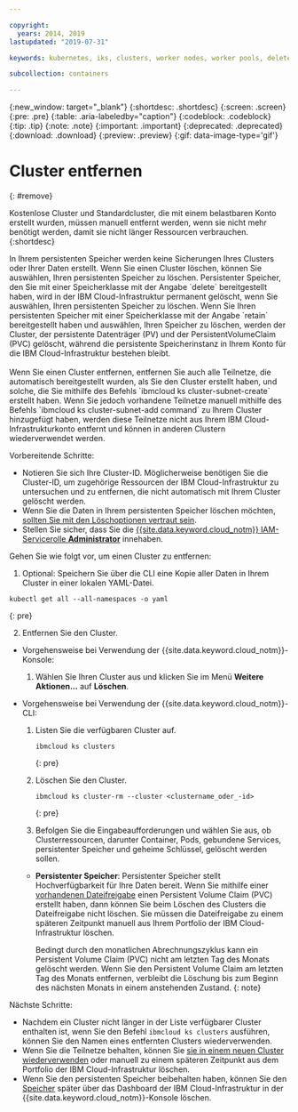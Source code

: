 ```yaml
---

copyright:
  years: 2014, 2019
lastupdated: "2019-07-31"

keywords: kubernetes, iks, clusters, worker nodes, worker pools, delete

subcollection: containers

---
```


{:new_window: target="_blank"}
{:shortdesc: .shortdesc}
{:screen: .screen}
{:pre: .pre}
{:table: .aria-labeledby="caption"}
{:codeblock: .codeblock}
{:tip: .tip}
{:note: .note}
{:important: .important}
{:deprecated: .deprecated}
{:download: .download}
{:preview: .preview}
{:gif: data-image-type='gif'}

# Cluster entfernen
{: #remove}

Kostenlose Cluster und Standardcluster, die mit einem belastbaren Konto erstellt wurden, müssen manuell entfernt werden, wenn sie nicht mehr benötigt werden, damit sie nicht länger Ressourcen verbrauchen.
{:shortdesc}

<p class="important">
In Ihrem persistenten Speicher werden keine Sicherungen Ihres Clusters oder Ihrer Daten erstellt. Wenn Sie einen Cluster löschen, können Sie auswählen, Ihren persistenten Speicher zu löschen. Persistenter Speicher, den Sie mit einer Speicherklasse mit der Angabe `delete` bereitgestellt haben, wird in der IBM Cloud-Infrastruktur permanent gelöscht, wenn Sie auswählen, Ihren persistenten Speicher zu löschen. Wenn Sie Ihren persistenten Speicher mit einer Speicherklasse mit der Angabe `retain` bereitgestellt haben und auswählen, Ihren Speicher zu löschen, werden der Cluster, der persistente Datenträger (PV) und der PersistentVolumeClaim (PVC) gelöscht, während die persistente Speicherinstanz in Ihrem Konto für die IBM Cloud-Infrastruktur bestehen bleibt.</br>
</br>Wenn Sie einen Cluster entfernen, entfernen Sie auch alle Teilnetze, die automatisch bereitgestellt wurden, als Sie den Cluster erstellt haben, und solche, die Sie mithilfe des Befehls `ibmcloud ks cluster-subnet-create` erstellt haben. Wenn Sie jedoch vorhandene Teilnetze manuell mithilfe des Befehls `ibmcloud ks cluster-subnet-add command` zu Ihrem Cluster hinzugefügt haben, werden diese Teilnetze nicht aus Ihrem IBM Cloud-Infrastrukturkonto entfernt und können in anderen Clustern wiederverwendet werden.</p>

Vorbereitende Schritte:
* Notieren Sie sich Ihre Cluster-ID. Möglicherweise benötigen Sie die Cluster-ID, um zugehörige Ressourcen der IBM Cloud-Infrastruktur zu untersuchen und zu entfernen, die nicht automatisch mit Ihrem Cluster gelöscht werden.
* Wenn Sie die Daten in Ihrem persistenten Speicher löschen möchten, [sollten Sie mit den Löschoptionen vertraut sein](/docs/containers?topic=containers-cleanup#cleanup).
* Stellen Sie sicher, dass Sie die [{{site.data.keyword.cloud_notm}} IAM-Servicerolle **Administrator**](/docs/containers?topic=containers-users#platform) innehaben.

Gehen Sie wie folgt vor, um einen Cluster zu entfernen:
 
1. Optional: Speichern Sie über die CLI eine Kopie aller Daten in Ihrem Cluster in einer lokalen YAML-Datei.
  ```
  kubectl get all --all-namespaces -o yaml
  ```
  {: pre}

2. Entfernen Sie den Cluster.
  - Vorgehensweise bei Verwendung der {{site.data.keyword.cloud_notm}}-Konsole:
    1.  Wählen Sie Ihren Cluster aus und klicken Sie im Menü **Weitere Aktionen...** auf **Löschen**.

  - Vorgehensweise bei Verwendung der {{site.data.keyword.cloud_notm}}-CLI:
    1.  Listen Sie die verfügbaren Cluster auf.

        ```
        ibmcloud ks clusters
        ```
        {: pre}

    2.  Löschen Sie den Cluster.

        ```
        ibmcloud ks cluster-rm --cluster <clustername_oder_-id>
        ```
        {: pre}

    3.  Befolgen Sie die Eingabeaufforderungen und wählen Sie aus, ob Clusterressourcen, darunter Container, Pods, gebundene Services, persistenter Speicher und geheime Schlüssel, gelöscht werden sollen.
      - **Persistenter Speicher**: Persistenter Speicher stellt Hochverfügbarkeit für Ihre Daten bereit. Wenn Sie mithilfe einer [vorhandenen Dateifreigabe](/docs/containers?topic=containers-file_storage#existing_file) einen Persistent Volume Claim (PVC) erstellt haben, dann können Sie beim Löschen des Clusters die Dateifreigabe nicht löschen. Sie müssen die Dateifreigabe zu einem späteren Zeitpunkt manuell aus Ihrem Portfolio der IBM Cloud-Infrastruktur löschen.

          Bedingt durch den monatlichen Abrechnungszyklus kann ein Persistent Volume Claim (PVC) nicht am letzten Tag des Monats gelöscht werden. Wenn Sie den Persistent Volume Claim am letzten Tag des Monats entfernen, verbleibt die Löschung bis zum Beginn des nächsten Monats in einem anstehenden Zustand.
          {: note}

Nächste Schritte:
- Nachdem ein Cluster nicht länger in der Liste verfügbarer Cluster enthalten ist, wenn Sie den Befehl `ibmcloud ks clusters` ausführen, können Sie den Namen eines entfernten Clusters wiederverwenden.
- Wenn Sie die Teilnetze behalten, können Sie [sie in einem neuen Cluster wiederverwenden](/docs/containers?topic=containers-subnets#subnets_custom) oder manuell zu einem späteren Zeitpunkt aus dem Portfolio der IBM Cloud-Infrastruktur löschen.
- Wenn Sie den persistenten Speicher beibehalten haben, können Sie den [Speicher](/docs/containers?topic=containers-cleanup#cleanup) später über das Dashboard der IBM Cloud-Infrastruktur in der {{site.data.keyword.cloud_notm}}-Konsole löschen.



